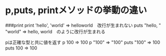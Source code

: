 # p,puts, printメソッドの挙動の違い

###print
print 'hello', 'world' => helloworld　改行が生まれない
puts "hello, " "world" => hello, 
                          world　のように改行が生まれる

pは正確な型と共に値を返す
p 100 => 100
p "100" => "100"
puts "100" => 100
puts 100 => 100